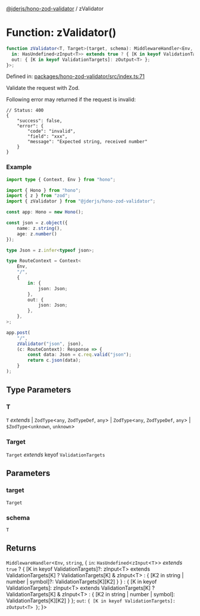 [@jderjs/hono-zod-validator](../README.md) / zValidator

# Function: zValidator()

```ts
function zValidator<T, Target>(target, schema): MiddlewareHandler<Env, string, {
  in: HasUndefined<zInput<T>> extends true ? { [K in keyof ValidationTargets]?: zInput<T> extends ValidationTargets[K] ? ValidationTargets[K] & zInput<T> : { [K2 in string | number | symbol]?: ValidationTargets[K][K2] } } : { [K in keyof ValidationTargets]: zInput<T> extends ValidationTargets[K] ? ValidationTargets[K] & zInput<T> : { [K2 in string | number | symbol]: ValidationTargets[K][K2] } };
  out: { [K in keyof ValidationTargets]: zOutput<T> };
}>;
```

Defined in: [packages/hono-zod-validator/src/index.ts:71](https://github.com/jder-std/hono/blob/1465159f14b3ecf8a286fdcee5879be8360c4c0d/packages/hono-zod-validator/src/index.ts#L71)

Validate the request with Zod.

Following error may returned if the request is invalid:

```jsonc
// Status: 400
{
    "success": false,
    "error": {
        "code": "invalid",
        "field": "xxx",
        "message": "Expected string, received number"
    }
}
```

### Example

```ts
import type { Context, Env } from "hono";

import { Hono } from "hono";
import { z } from "zod";
import { zValidator } from "@jderjs/hono-zod-validator";

const app: Hono = new Hono();

const json = z.object({
    name: z.string(),
    age: z.number()
});

type Json = z.infer<typeof json>;

type RouteContext = Context<
    Env,
    "/",
    {
        in: {
            json: Json;
        },
        out: {
            json: Json;
        },
    },
>;

app.post(
    "/",
    zValidator("json", json),
    (c: RouteContext): Response => {
        const data: Json = c.req.valid("json");
        return c.json(data);
    }
);
```

## Type Parameters

### T

`T` *extends* 
  \| `ZodType`\<`any`, `ZodTypeDef`, `any`\>
  \| `ZodType`\<`any`, `ZodTypeDef`, `any`\>
  \| `$ZodType`\<`unknown`, `unknown`\>

### Target

`Target` *extends* keyof `ValidationTargets`

## Parameters

### target

`Target`

### schema

`T`

## Returns

`MiddlewareHandler`\<`Env`, `string`, \{
  `in`: `HasUndefined`\<`zInput`\<`T`\>\> *extends* `true` ? \{ \[K in keyof ValidationTargets\]?: zInput\<T\> extends ValidationTargets\[K\] ? ValidationTargets\[K\] & zInput\<T\> : \{ \[K2 in string \| number \| symbol\]?: ValidationTargets\[K\]\[K2\] \} \} : \{ \[K in keyof ValidationTargets\]: zInput\<T\> extends ValidationTargets\[K\] ? ValidationTargets\[K\] & zInput\<T\> : \{ \[K2 in string \| number \| symbol\]: ValidationTargets\[K\]\[K2\] \} \};
  `out`: `{ [K in keyof ValidationTargets]: zOutput<T> }`;
\}\>
